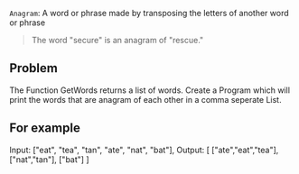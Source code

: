 
`Anagram`:  A word or phrase made by transposing the letters of another word or phrase

>The word "secure" is an anagram of "rescue."

## Problem

The Function GetWords returns a list of words. Create a Program which will print the words that are anagram of each other in a comma seperate List. 

## For example 

Input: ["eat", "tea", "tan", "ate", "nat", "bat"],
Output:
[
  ["ate","eat","tea"],
  ["nat","tan"],
  ["bat"]
]
